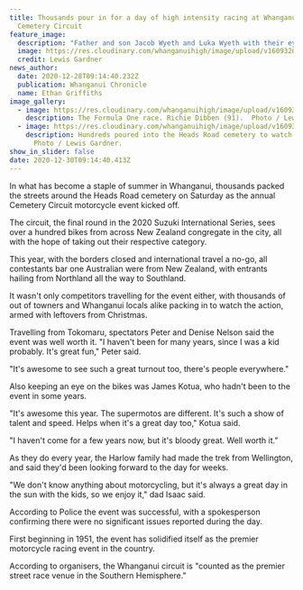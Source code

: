 ```yaml
---
title: Thousands pour in for a day of high intensity racing at Whanganui's
  Cemetery Circuit
feature_image:
  description: "Father and son Jacob Wyeth and Luka Wyeth with their eyes on bikes. "
  image: https://res.cloudinary.com/whanganuihigh/image/upload/v1609320041/News/Jacob_Wyeth._chron_28.12.20.jpg
  credit: Lewis Gardner
news_author:
  date: 2020-12-28T09:14:40.232Z
  publication: Whanganui Chronicle
  name: Ethan Griffiths
image_gallery:
  - image: https://res.cloudinary.com/whanganuihigh/image/upload/v1609320066/News/Dibben_91.The_Formula_One_race.chron_28.12.20.jpg
    description: The Formula One race. Richie Dibben (91).  Photo / Lewis Gardner.
  - image: https://res.cloudinary.com/whanganuihigh/image/upload/v1609320094/News/cemetery_ciruit_crowd._chron_28.12.20.jpg
    description: Hundreds poured into the Heads Road cemetery to watch the action.
      Photo / Lewis Gardner.
show_in_slider: false
date: 2020-12-30T09:14:40.413Z
---
```

In what has become a staple of summer in Whanganui, thousands packed the streets around the Heads Road cemetery on Saturday as the annual Cemetery Circuit motorcycle event kicked off.

The circuit, the final round in the 2020 Suzuki International Series, sees over a hundred bikes from across New Zealand congregate in the city, all with the hope of taking out their respective category.

This year, with the borders closed and international travel a no-go, all contestants bar one Australian were from New Zealand, with entrants hailing from Northland all the way to Southland.

It wasn't only competitors travelling for the event either, with thousands of out of towners and Whanganui locals alike packing in to watch the action, armed with leftovers from Christmas.

Travelling from Tokomaru, spectators Peter and Denise Nelson said the event was well worth it.
"I haven't been for many years, since I was a kid probably. It's great fun," Peter said.

"It's awesome to see such a great turnout too, there's people everywhere."

Also keeping an eye on the bikes was James Kotua, who hadn't been to the event in some years.

"It's awesome this year. The supermotos are different. It's such a show of talent and speed. Helps when it's a great day too," Kotua said.

"I haven't come for a few years now, but it's bloody great. Well worth it."

As they do every year, the Harlow family had made the trek from Wellington, and said they'd been looking forward to the day for weeks.

"We don't know anything about motorcycling, but it's always a great day in the sun with the kids, so we enjoy it," dad Isaac said.

According to Police the event was successful, with a spokesperson confirming there were no significant issues reported during the day.

First beginning in 1951, the event has solidified itself as the premier motorcycle racing event in the country.

According to organisers, the Whanganui circuit is "counted as the premier street race venue in the Southern Hemisphere."